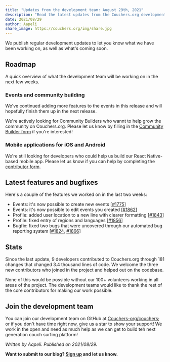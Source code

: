 ```yaml
---
title: "Updates from the development team: August 29th, 2021"
description: "Read the latest updates from the Couchers.org development team."
date: 2021/08/29
author: Aapeli
share_image: https://couchers.org/img/share.jpg
---
```


We publish regular development updates to let you know what we have been working on, as well as what's coming soon.

## Roadmap

A quick overview of what the development team will be working on in the next few weeks.

### Events and community building

We've continued adding more features to the events in this release and will hopefully finish them up in the next release.

We're actively looking for Community Builders who wannt to help grow the community on Couchers.org. Please let us know by filling in the [Community Builder form](https://couchers.org/community-builder-form) if you're interested!

### Mobile applications for iOS and Android

We're still looking for developers who could help us build our React Native-based mobile app. Please let us know if you can help by completing the [contributor form](https://app.couchers.org/contribute).

## Latest features and bugfixes

Here's a couple of the features we worked on in the last two weeks:

* Events: it's now possible to create new events [[#1775](https://github.com/Couchers-org/couchers/pull/1775)]
* Events: it's now possible to edit events you created [[#1862](https://github.com/Couchers-org/couchers/pull/1862)]
* Profile: added user location to a new line with clearer formatting [[#1843](https://github.com/Couchers-org/couchers/pull/1843)]
* Profile: fixed entry of regions and languages [[#1856](https://github.com/Couchers-org/couchers/pull/1856)]
* Bugfix: fixed two bugs that were uncovered through our automated bug reporting system [[#1824](https://github.com/Couchers-org/couchers/pull/1824), [#1866](https://github.com/Couchers-org/couchers/pull/1866)]

## Stats

Since the last update, 9 developers contributed to Couchers.org through 181 changes that changed 3.4 thousand lines of code. We welcome the three new contributors who joined in the project and helped out on the codebase.

None of this would be possible without our 100+ volunteers working in all areas of the project. The development teams would like to thank the rest of the core contributors for making our work possible.

## Join the development team

You can join our development team on GitHub at [Couchers-org/couchers](https://github.com/couchers-org/couchers); or if you don't have time right now, give us a star to show your support! We work in the open and need as much help as we can get to build teh next generation couch surfing platform!

*Written by Aapeli. Published on 2021/08/29.*

**Want to submit to our blog? [Sign up](/volunteer) and let us know.**
